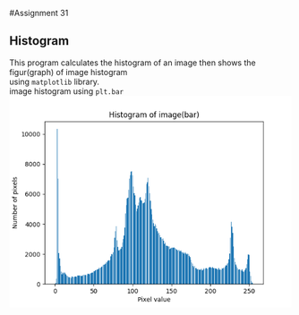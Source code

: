 #Assignment 31
## Histogram
This program calculates the histogram of an image then shows the figur(graph) of image histogram<br>
using `matplotlib` library.<br>
image histogram using `plt.bar`<br>
![bar](Assignment31/output/histogram_bar.png)
